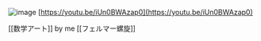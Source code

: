 
![image](https://gyazo.com/79e2befbfcc1f992fc54216ed5df595b/thumb/1000)
[https://youtu.be/iUn0BWAzap0](https://youtu.be/iUn0BWAzap0)

[[数学アート]] by me
[[フェルマー螺旋]]
